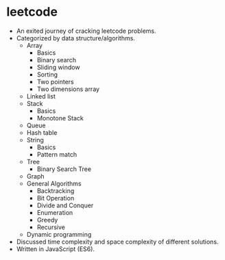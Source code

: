 # leetcode

- An exited journey of cracking leetcode problems.
- Categorized by data structure/algorithms.
  - Array
    - Basics
    - Binary search
    - Sliding window
    - Sorting
    - Two pointers
    - Two dimensions array
  - Linked list
  - Stack
    - Basics
    - Monotone Stack
  - Queue
  - Hash table
  - String
    - Basics
    - Pattern match
  - Tree
    - Binary Search Tree
  - Graph
  - General Algorithms
    - Backtracking
    - Bit Operation
    - Divide and Conquer
    - Enumeration
    - Greedy
    - Recursive
  - Dynamic programming
- Discussed time complexity and space complexity of different solutions.
- Written in JavaScript (ES6).
